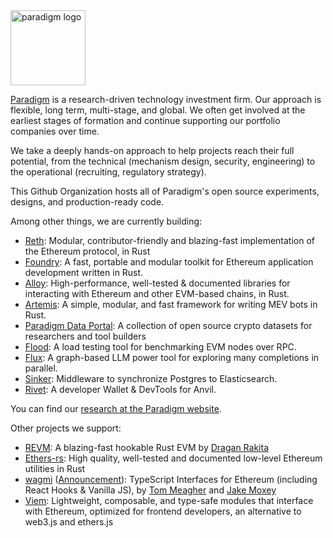 <picture>
  <source media="(prefers-color-scheme: dark)" srcset="https://raw.githubusercontent.com/paradigmxyz/.github/main/assets/logo-dark.svg">
  <img alt="paradigm logo" src="https://raw.githubusercontent.com/paradigmxyz/.github/main/assets/logo-light.svg" width="auto" height="120">
</picture>

[Paradigm](https://paradigm.xyz/) is a research-driven technology investment firm. Our approach is flexible, long term, multi-stage, and global.
We often get involved at the earliest stages of formation and continue supporting our portfolio companies over time.

We take a deeply hands-on approach to help projects reach their full potential, from the technical (mechanism design, security, engineering) 
to the operational (recruiting, regulatory strategy).

This Github Organization hosts all of Paradigm's open source experiments, designs, and production-ready code.

Among other things, we are currently building:
* [Reth](https://github.com/paradigmxyz/reth): Modular, contributor-friendly and blazing-fast implementation of the Ethereum protocol, in Rust
* [Foundry](https://github.com/foundry-rs/foundry/): A fast, portable and modular toolkit for Ethereum application development written in Rust.
* [Alloy](https://github.com/alloy-rs/): High-performance, well-tested & documented libraries for interacting with Ethereum and other EVM-based chains, in Rust.
* [Artemis](https://github.com/paradigmxyz/artemis): A simple, modular, and fast framework for writing MEV bots in Rust.
* [Paradigm Data Portal](https://github.com/paradigmxyz/paradigm-data-portal): A collection of open source crypto datasets for researchers and tool builders
* [Flood](https://github.com/paradigmxyz/flood/): A load testing tool for benchmarking EVM nodes over RPC.
* [Flux](https://github.com/paradigmxyz/flux): A graph-based LLM power tool for exploring many completions in parallel.
* [Sinker](https://github.com/paradigmxyz/sinker): Middleware to synchronize Postgres to Elasticsearch.
* [Rivet](https://github.com/paradigmxyz/rivet): A developer Wallet & DevTools for Anvil.
  
You can find our [research at the Paradigm website](https://www.paradigm.xyz/writing).

Other projects we support:
* [REVM](https://github.com/bluealloy/revm/): A blazing-fast hookable Rust EVM by [Dragan Rakita](https://github.com/rakita)
* [Ethers-rs](https://github.com/gakonst/ethers-rs): High quality, well-tested and documented low-level Ethereum utilities in Rust
* [wagmi](https://wagmi.sh/) ([Announcement](https://www.paradigm.xyz/2022/11/paradigm-and-wagmi)): TypeScript Interfaces for Ethereum (including React Hooks & Vanilla JS), by [Tom Meagher](https://github.com/tmm/) and [Jake Moxey](https://github.com/jxom)
* [Viem](https://viem.sh): Lightweight, composable, and type-safe modules that interface with Ethereum, optimized for frontend developers, an alternative to web3.js and ethers.js
